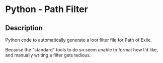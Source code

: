 # Python - Path Filter

## Description
Python code to automatically generate a loot filter file for Path of Exile.

Because the "standard" tools to do so seem unable to format how I'd like, and manually writing a filter gets tedious.
